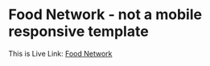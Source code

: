 # Food Network - not a mobile responsive template

This is Live Link: [Food Network](https://aynal369.github.io/food-network/index.html)
